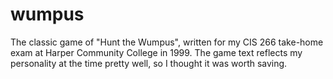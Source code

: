 # wumpus

The classic game of "Hunt the Wumpus", written for my CIS 266 take-home exam at Harper Community College in 1999. The game text reflects my personality at the time pretty well, so I thought it was worth saving.
